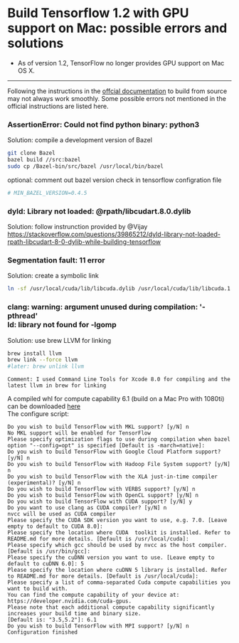 Build Tensorflow 1.2 with GPU support on Mac: possible errors and solutions
=====

* As of version 1.2, TensorFlow no longer provides GPU support on Mac OS X.
-----
Following the instructions in the [offcial documentation](https://www.tensorflow.org/install/install_sources) to build from source may not always work smoothly. Some possible errors not mentioned in the official instructions are listed here.

### AssertionError: Could not find python binary: python3
Solution: compile a development version of Bazel
```Bash
git clone Bazel
bazel build //src:bazel
sudo cp /Bazel-bin/src/bazel /usr/local/bin/bazel
```

optional: comment out bazel version check in tensorflow configration file
```Bash
# MIN_BAZEL_VERSION=0.4.5
```

### dyld: Library not loaded: @rpath/libcudart.8.0.dylib
Solution: follow instrunction provided by @Vijay https://stackoverflow.com/questions/39865212/dyld-library-not-loaded-rpath-libcudart-8-0-dylib-while-building-tensorflow

### Segmentation fault: 11 error
Solution: create a symbolic link
```Bash
ln -sf /usr/local/cuda/lib/libcuda.dylib /usr/local/cuda/lib/libcuda.1.dylib
```

### clang: warning: argument unused during compilation: '-pthread' <br/> ld: library not found for -lgomp
Solution: use brew LLVM for linking
```Bash
brew install llvm
brew link --force llvm
#later: brew unlink llvm
```

    Comment: I used Command Line Tools for Xcode 8.0 for compiling and the latest llvm in brew for linking

A compiled whl for compute capability 6.1 (build on a Mac Pro with 1080ti) can be downloaded [here](https://pan.baidu.com/s/1jHM1Eh4)<br/>
The configure script: 
       
    Do you wish to build TensorFlow with MKL support? [y/N] n
    No MKL support will be enabled for TensorFlow
    Please specify optimization flags to use during compilation when bazel option "--config=opt" is specified [Default is -march=native]: 
    Do you wish to build TensorFlow with Google Cloud Platform support? [y/N] n
    Do you wish to build TensorFlow with Hadoop File System support? [y/N] n
    Do you wish to build TensorFlow with the XLA just-in-time compiler (experimental)? [y/N] n
    Do you wish to build TensorFlow with VERBS support? [y/N] n
    Do you wish to build TensorFlow with OpenCL support? [y/N] n
    Do you wish to build TensorFlow with CUDA support? [y/N] y
    Do you want to use clang as CUDA compiler? [y/N] n
    nvcc will be used as CUDA compiler
    Please specify the CUDA SDK version you want to use, e.g. 7.0. [Leave empty to default to CUDA 8.0]: 
    Please specify the location where CUDA  toolkit is installed. Refer to README.md for more details. [Default is /usr/local/cuda]: 
    Please specify which gcc should be used by nvcc as the host compiler. [Default is /usr/bin/gcc]: 
    Please specify the cuDNN version you want to use. [Leave empty to default to cuDNN 6.0]: 5
    Please specify the location where cuDNN 5 library is installed. Refer to README.md for more details. [Default is /usr/local/cuda]: 
    Please specify a list of comma-separated Cuda compute capabilities you want to build with.
    You can find the compute capability of your device at: https://developer.nvidia.com/cuda-gpus.
    Please note that each additional compute capability significantly increases your build time and binary size.
    [Default is: "3.5,5.2"]: 6.1
    Do you wish to build TensorFlow with MPI support? [y/N] n
    Configuration finished

